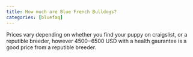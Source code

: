 ```yaml
---
title: How much are Blue French Bulldogs?           
categories: [bluefaq]
---
```

Prices vary depending on whether you find your puppy on craigslist, or a reputible breeder, however $4500-$6500 USD with a health gaurantee is a good price from a reputible breeder.